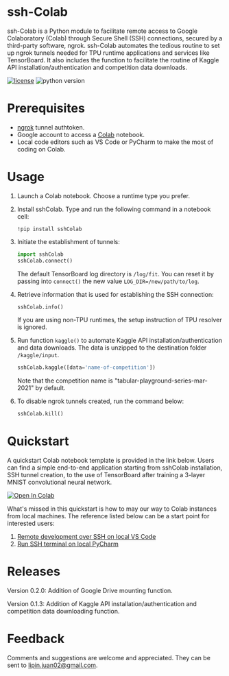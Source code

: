 
# ssh-Colab
ssh-Colab is a Python module to facilitate remote access to Google Colaboratory
(Colab) through Secure Shell (SSH) connections, secured by a third-party
software, ngrok. ssh-Colab automates the tedious routine to set up ngrok
tunnels needed for TPU runtime applications and services like TensorBoard. It also
includes the function to facilitate the routine of Kaggle API installation/authentication
and competition data downloads.

[![license](https://img.shields.io/badge/license-MIT-blue.svg)](/LICENSE)
![python version](https://img.shields.io/badge/python-3.6%2C3.7%2C3.8-blue?logo=python)

# Prerequisites
- [ngrok](https://ngrok.com/) tunnel authtoken.
- Google account to access a [Colab](https://colab.research.google.com/notebooks/intro.ipynb) notebook.
- Local code editors such as VS Code or PyCharm to make the most of coding on Colab.

# Usage
1. Launch a Colab notebook. Choose a runtime type you prefer.

2. Install sshColab. Type and run the following command in a notebook cell:
   ```shell
   !pip install sshColab
   ```
   
3. Initiate the establishment of tunnels:
   ```python
   import sshColab
   sshColab.connect()
   ```
   The default TensorBoard log directory is `/log/fit`. You can reset it by
   passing into `connect()` the new value `LOG_DIR=/new/path/to/log`.
   
4. Retrieve information that is used for establishing the SSH connection:
   ```python
   sshColab.info()
   ```
   If you are using non-TPU runtimes, the setup instruction of TPU resolver is
   ignored.

5. Run function `kaggle()` to automate Kaggle API installation/authentication 
   and data downloads. The data is unzipped to the destination folder `/kaggle/input`. 
   ```python
   sshColab.kaggle([data='name-of-competition'])
   ```
   Note that the competition name is "tabular-playground-series-mar-2021" by default.

   

6. To disable ngrok tunnels created, run the command below:
   ```python
   sshColab.kill()
   ```

# Quickstart
A quickstart Colab notebook template is provided in the link below. Users can
find a simple end-to-end application starting from sshColab installation, SSH
tunnel creation, to the use of TensorBoard after training a 3-layer MNIST
convolutional neural network. 

[![Open In Colab](https://colab.research.google.com/assets/colab-badge.svg)](https://colab.research.google.com/drive/1uvLXA5hC8tyMjsA09H3Y5IPi_N54aXbw?usp=sharing) 

What's missed in this quickstart is how to may our way to Colab instances from
local machines. The reference listed below can be a start point for interested
users:

1. [Remote development over SSH on local VS Code](https://code.visualstudio.com/docs/remote/ssh-tutorial)
2. [Run SSH terminal on local PyCharm](https://www.jetbrains.com/help/pycharm/running-ssh-terminal.html)

# Releases

Version 0.2.0: Addition of Google Drive mounting function.

Version 0.1.3: Addition of Kaggle API installation/authentication and competition data downloading function.


# Feedback
Comments and suggestions are welcome and appreciated. They can be sent to
lipin.juan02@gmail.com.

